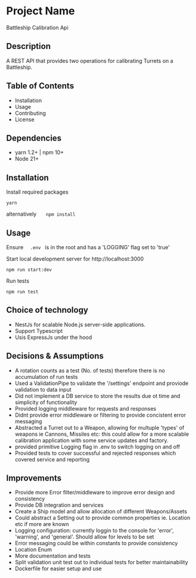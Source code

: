 # Project Name
Battleship Calibration Api

## Description
A REST API that provides two operations for calibrating Turrets on a Battleship.

## Table of Contents

- Installation
- Usage
- Contributing
- License

## Dependencies
- yarn 1.2+ | npm 10+
- Node 21+

## Installation
Install required packages
```
yarn
```
alternatively ```    npm install     ```

## Usage
Ensure ```   .env  ``` is in the root and has a 'LOGGING' flag set to 'true'

Start local development server for http://localhost:3000
```
npm run start:dev
```

Run tests
```
npm run test
```
## Choice of technology
- NestJs for scalable Node.js server-side applications.
- Support Typescript
- Usis ExpressJs under the hood

## Decisions & Assumptions
- A rotation counts as a test (No. of tests) therefore there is no accumulation of run tests
- Used a ValidationPipe to validate the '/settings' endpoint and proviode validation to data input
- Did not implement a DB service to store the results due ot time and simplicity of functionality
- Provided logging middleware for requests and responses
- Didnt provide error middleware or filtering to provide concistent error messaging
- Abstracted a Turret out to a Weapon, allowing for multuple 'types' of weapons ie Cannons, Missiles etc: this could allow for a more scalable calibration application with some service updates and factory.
- provided  primitive Logging flag in .env to switch logging on and off
- Provided tests to cover successful and rejected responses which covered service and reporting


## Improvements
- Provide more Error filter/middleware to improve error design and consistency
- Provide DB integration and services
- Create a Ship model and allow allocation of different Weapons/Assets
- Could abstract a Setting out to provide common properties ie. Location etc if more are known
- Logging configuration: currently loggin to the console for 'error', 'warning', and 'general'. Should allow for levels to be set
- Error messaging could be within constants to provide consistency
- Location Enum
- More documentation and tests
- Split validation unit test out to individual tests for better maintainability
- Dockerfile for easier setup and use

